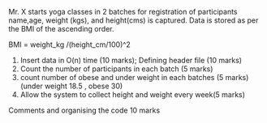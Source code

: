Mr. X starts yoga classes in 2 batches for registration of participants name,age, weight (kgs), and height(cms) is captured. Data is stored as per the BMI of the ascending order.

BMI = weight_kg /(height_cm/100)^2

1. Insert data in O(n) time (10 marks); Defining header file (10 marks)
2. Count the number of participants in each batch (5 marks)
3. count number of obese and under weight in each batches (5 marks) (under weight 18.5 , obese 30)
4. Allow the system to collect height and weight every week(5 marks)

Comments and organising the code 10 marks
